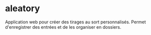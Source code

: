 # aleatory
Application web pour créer des tirages au sort personnalisés. Permet d'enregistrer des entrées et de les organiser en dossiers.
